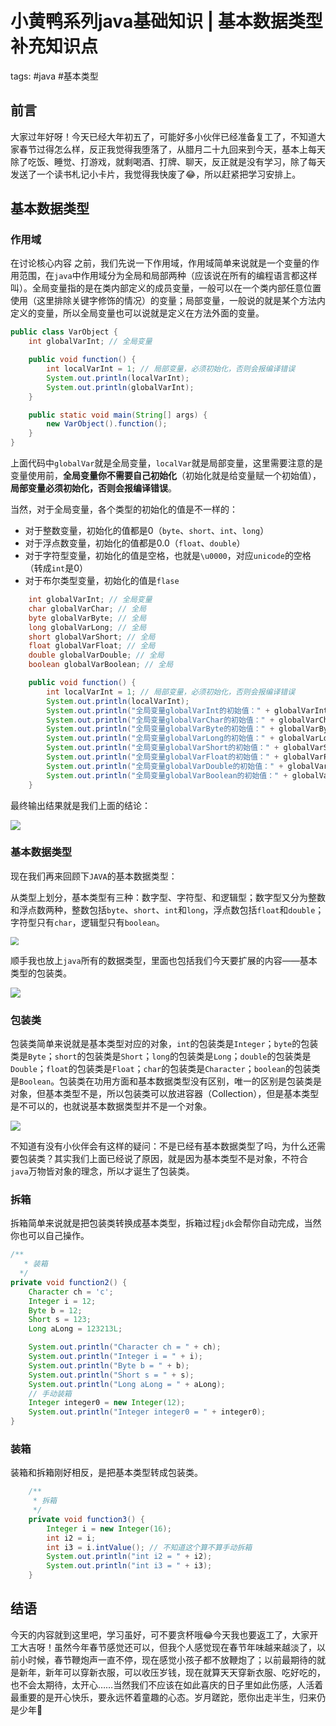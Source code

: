 # 小黄鸭系列java基础知识 | 基本数据类型补充知识点
tags: #java #基本类型 

## 前言

大家过年好呀！今天已经大年初五了，可能好多小伙伴已经准备复工了，不知道大家春节过得怎么样，反正我觉得我堕落了，从腊月二十九回来到今天，基本上每天除了吃饭、睡觉、打游戏，就剩喝酒、打牌、聊天，反正就是没有学习，除了每天发送了一个读书札记小卡片，我觉得我快废了😂，所以赶紧把学习安排上。



## 基本数据类型

### 作用域

在讨论核心内容 之前，我们先说一下作用域，作用域简单来说就是一个变量的作用范围，在`java`中作用域分为全局和局部两种（应该说在所有的编程语言都这样叫）。全局变量指的是在类内部定义的成员变量，一般可以在一个类内部任意位置使用（这里排除关键字修饰的情况）的变量；局部变量，一般说的就是某个方法内定义的变量，所以全局变量也可以说就是定义在方法外面的变量。

```java
public class VarObject {
    int globalVarInt; // 全局变量

    public void function() {
        int localVarInt = 1; // 局部变量，必须初始化，否则会报编译错误
        System.out.println(localVarInt);
        System.out.println(globalVarInt);
    }

    public static void main(String[] args) {
        new VarObject().function();
    }
}
```

上面代码中`globalVar`就是全局变量，`localVar`就是局部变量，这里需要注意的是变量使用前，**全局变量你不需要自己初始化**（初始化就是给变量赋一个初始值），**局部变量必须初始化，否则会报编译错误**。

当然，对于全局变量，各个类型的初始化的值是不一样的：

- 对于整数变量，初始化的值都是0（`byte`、`short`、`int`、`long`）
- 对于浮点数变量，初始化的值都是0.0（`float`、`double`）
- 对于字符型变量，初始化的值是空格，也就是`\u0000`，对应`unicode`的空格（转成`int`是0）
- 对于布尔类型变量，初始化的值是`flase`

```java
    int globalVarInt; // 全局变量
    char globalVarChar; // 全局
    byte globalVarByte; // 全局
    long globalVarLong; // 全局
    short globalVarShort; // 全局
    float globalVarFloat; // 全局
    double globalVarDouble; // 全局
    boolean globalVarBoolean; // 全局

    public void function() {
        int localVarInt = 1; // 局部变量，必须初始化，否则会报编译错误
        System.out.println(localVarInt);
        System.out.println("全局变量globalVarInt的初始值：" + globalVarInt);
        System.out.println("全局变量globalVarChar的初始值：" + globalVarChar);
        System.out.println("全局变量globalVarByte的初始值：" + globalVarByte);
        System.out.println("全局变量globalVarLong的初始值：" + globalVarLong);
        System.out.println("全局变量globalVarShort的初始值：" + globalVarShort);
        System.out.println("全局变量globalVarFloat的初始值：" + globalVarFloat);
        System.out.println("全局变量globalVarDouble的初始值：" + globalVarDouble);
        System.out.println("全局变量globalVarBoolean的初始值：" + globalVarBoolean);
    }
```

最终输出结果就是我们上面的结论：

![](https://syske-pic-bed.oss-cn-hangzhou.aliyuncs.com/imgs/20210215190914.png)

### **基本数据类型**

现在我们再来回顾下`JAVA`的基本数据类型：

从类型上划分，基本类型有三种：数字型、字符型、和逻辑型；数字型又分为整数和浮点数两种，整数包括`byte`、`short`、`int`和`long`，浮点数包括`float`和`double`；字符型只有`char`，逻辑型只有`boolean`。

<img src="
https://syske-pic-bed.oss-cn-hangzhou.aliyuncs.com/imgs/20210215160939.png" style="zoom: 80%;" />

顺手我也放上`java`所有的数据类型，里面也包括我们今天要扩展的内容——基本类型的包装类。

![](https://syske-pic-bed.oss-cn-hangzhou.aliyuncs.com/imgs/20210215160808.png)



### 包装类

包装类简单来说就是基本类型对应的对象，`int`的包装类是`Integer`；`byte`的包装类是`Byte`；`short`的包装类是`Short`；`long`的包装类是`Long`；`double`的包装类是`Double`；`float`的包装类是`Float`；`char`的包装类是`Character`；`boolean`的包装类是`Boolean`。包装类在功用方面和基本数据类型没有区别，唯一的区别是包装类是对象，但基本类型不是，所以包装类可以放进容器（Collection），但是基本类型是不可以的，也就说基本数据类型并不是一个对象。

![](https://syske-pic-bed.oss-cn-hangzhou.aliyuncs.com/imgs/20210215234228.png)

不知道有没有小伙伴会有这样的疑问：不是已经有基本数据类型了吗，为什么还需要包装类？其实我们上面已经说了原因，就是因为基本类型不是对象，不符合`java`万物皆对象的理念，所以才诞生了包装类。

### 拆箱

拆箱简单来说就是把包装类转换成基本类型，拆箱过程`jdk`会帮你自动完成，当然你也可以自己操作。

```java
/**
   * 装箱
  */
private void function2() {
    Character ch = 'c';
    Integer i = 12;
    Byte b = 12;
    Short s = 123;
    Long aLong = 123213L;

    System.out.println("Character ch = " + ch);
    System.out.println("Integer i = " + i);
    System.out.println("Byte b = " + b);
    System.out.println("Short s = " + s);
    System.out.println("Long aLong = " + aLong);
    // 手动装箱
    Integer integer0 = new Integer(12);
    System.out.println("Integer integer0 = " + integer0);
}
```



### 装箱

装箱和拆箱刚好相反，是把基本类型转成包装类。

```java
    /**
     * 拆箱
     */
    private void function3() {
        Integer i = new Integer(16);
        int i2 = i;
        int i3 = i.intValue(); // 不知道这个算不算手动拆箱
        System.out.println("int i2 = " + i2);
        System.out.println("int i3 = " + i3);
    }
```





## 结语

 今天的内容就到这里吧，学习虽好，可不要贪杯哦😂今天我也要返工了，大家开工大吉呀！虽然今年春节感觉还可以，但我个人感觉现在春节年味越来越淡了，以前小时候，春节鞭炮声一直不停，现在感觉小孩子都不放鞭炮了；以前最期待的就是新年，新年可以穿新衣服，可以收压岁钱，现在就算天天穿新衣服、吃好吃的，也不会太期待，太开心……当然我们不应该在如此喜庆的日子里如此伤感，人活着最重要的是开心快乐，要永远怀着童趣的心态。岁月蹉跎，愿你出走半生，归来仍是少年🤗
